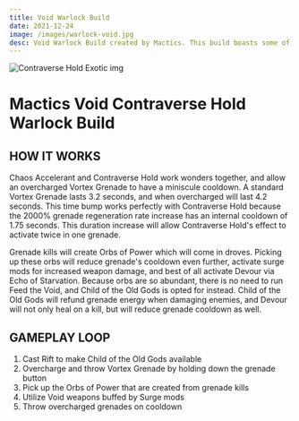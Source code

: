 ```yaml
---
title: Void Warlock Build
date: 2021-12-24
image: /images/warlock-void.jpg
desc: Void Warlock Build created by Mactics. This build boasts some of the strongest area-denial capabilties in the game.
---
```


![Contraverse Hold Exotic img](/images/Contraverse-Hold.jpeg "Contraverse Hold D2")

# Mactics Void Contraverse Hold Warlock Build

## HOW IT WORKS

Chaos Accelerant and Contraverse Hold work wonders together, and allow an overcharged Vortex Grenade to have a miniscule cooldown. A standard Vortex Grenade lasts 3.2 seconds, and when overcharged will last 4.2 seconds. This time bump works perfectly with Contraverse Hold because the 2000% grenade regeneration rate increase has an internal cooldown of 1.75 seconds. This duration increase will allow Contraverse Hold's effect to activate twice in one grenade.

Grenade kills will create Orbs of Power which will come in droves. Picking up these orbs will reduce grenade's cooldown even further, activate surge mods for increased weapon damage, and best of all activate Devour via Echo of Starvation. Because orbs are so abundant, there is no need to run Feed the Void, and Child of the Old Gods is opted for instead. Child of the Old Gods will refund grenade energy when damaging enemies, and Devour will not only heal on a kill, but will reduce grenade cooldown as well.

## GAMEPLAY LOOP

1. Cast Rift to make Child of the Old Gods available
2. Overcharge and throw Vortex Grenade by holding down the grenade button
3. Pick up the Orbs of Power that are created from grenade kills
4. Utilize Void weapons buffed by Surge mods
5. Throw overcharged grenades on cooldown
